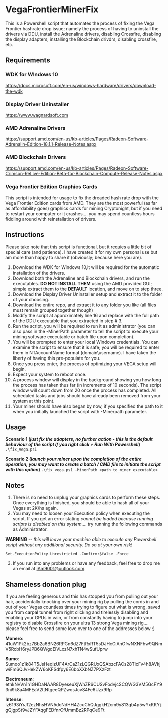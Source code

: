 # VegaFrontierMinerFix
This is a Powershell script that automates the process of fixing the Vega Frontier hashrate drop issue; namely the process of having to uninstall the drivers via DDU, install the Adrenaline drivers, disabling Crossfire, disabling the display adapters, installing the Blockchain drivdrs, disabling crossfire, etc.

## Requirements

### WDK for WIndows 10

<https://docs.microsoft.com/en-us/windows-hardware/drivers/download-the-wdk>

### Display Driver Uninstaller

<https://www.wagnardsoft.com>

### AMD Adrenaline Drivers

<https://support.amd.com/en-us/kb-articles/Pages/Radeon-Software-Adrenalin-Edition-18.1.1-Release-Notes.aspx>

### AMD Blockchain Drivers
<https://support.amd.com/en-us/kb-articles/Pages/Radeon-Software-Crimson-ReLive-Edition-Beta-for-Blockchain-Compute-Release-Notes.aspx>

### Vega Frontier Edition Graphics Cards
This script is intended for usage to fix the dreaded hash rate drop with the Vega Frontier Edition cards from AMD.  They are the most powerful (as far as affordability goes) graphics cards for mining Cryptonight, but if you need to restart your computer or it crashes.... you may spend countless hours fiddling around with reinstallation of drivers.

## Instructions
Please take note that this script is functional, but it requies a little bit of special care (and patience).  I have created it for my own personal use but am more than happy to share it (obviously; because here you are).

1. Download the WDK for Windows 10,it will be required for the automatic installation of the drivers.
2. Download both the Adrenaline and Blockchain drivers, and run the executables.  **DO NOT INSTALL THEM** using the AMD provided GUI; simple extract them to the **DEFAULT** location, and move on to step three.
3. Download the Display Driver Uninstaller setup and extract it to the folder of your choosing.
4. Download the entire repo, and extract it to any folder you like (all files must remain grouped together though)
5. Modify the script at approximately line 16 and replace with the full path of the DDU executable that you extracted in step # 3.
6. Run the script, you will be required to run it as administrator (you can also pass in the -MinerPath parameter to tell the script to execute your mining software executable or batch file upon completion).
7. You will be prompted to enter your local Windows credentials.  You can examine the script to ensure that it is safe; you will be required to enter them in NTAccountName format (domain\username).  I have taken the liberty of having this pre-populate for you.
8. Once you press enter, the process of optimizing your VEGA setup will begin.
9. Expect your system to reboot once.
10.  A process window will display in the background showing you how long the process has taken thus far (in increments of 10 seconds).  The script window will count down from 20 once the process has completed.  All scheduled tasks and jobs should have already been removed from your system at this point.
11.  Your miner should have also began by now, if you specified the path to it when you initially launched the script with -Minerpath parameter.

## Usage
**Scenario 1 (*just fix the adapters, no further action - this is the default behaviour of the script if you right click + Run With Powershell*)**
`.\fix_vega.ps1`

**Scenario 2 (*launch your miner upon the completion of the entire operation; you may want to create a batch / CMD file to initiate the script with this option*)**
`.\fix_vega.ps1 -MinerPath <path_to_miner_executable>`


## Notes
1. There is no need to unplug your graphics cards to perform these steps.  Once everything is finished, you should be able to hash all of your Vegas at 2K/hs again.
2. You may need to loosen your Execution policy when executing the script.  If you get an error stating *cannot be loaded because running scripts
is disabled on this system*.... try running the following commands as Administrator. 

 **WARNING** *-- this will leave your machine able to execute any Powershell script without any additional security.  Do so at your own risk!*  

 `Set-ExecutionPolicy Unrestricted -Confirm:$false -Force`

 3. If you run into any problems or have any feedback, feel free to drop me an email at [iAm9001@outlook.com](mailto:iAm9001@outlook.com "iAm9001@outlook.com").
 

## Shameless donation plug
If you are feeling generous and this has stopped you from pulling out your hair, accidentally knocking over your mining rig by pulling the cords in and out of your Vegas countless times trying to figure out what is wrong, saved you from carpal tunnel from right clicking and tirelessly disabling and enabling your GPUs in vain, or from constantly having to jump into your registry to disable Crossfire on your ultra 13 strong Vega mining rig.... please feel free to send some love over to one of the addresses below :)

**Monero**: 41uW1Pk2bz7Bb2a6BN26RPGn6dZ7FtRxRT5sDJHcCiAnGfwNXNFhw9QNmV5RcbH6ryJPB6QWgdEiVLxzN7xhTN4wSufUprw

**Sumo**:
Sumoo1z1k84T5JsHeqizUF4ArCaZ1zLQGRUxQSAbzcFACs28TicFv4h8AVkjwiFm6QJvHekZW6oKFSdfpy6E6boXXbNZ7PXzFzt

**Electroneum**:
etnkNvVn1h1GHDaNAAR8DyeseuXjWnZR6CUSvFodvjcSCQWG3VM5GcFY93ni9k8a4MFEaV2ttNtgeeQPZwosJcvS4Fe6Uzx9Rp

**Intense**: iz6193iYrJf2ezNhsHVN5dcNdHH4ZcuChQJggkH2cm9y813qb4p5wYxKKYjgQjgpSt9vJZYFAqgFEDfnrCfUmmBz2RPqCe9Ft
